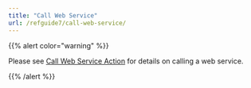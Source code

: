 ```yaml
---
title: "Call Web Service"
url: /refguide7/call-web-service/
---
```


{{% alert color="warning" %}}

Please see [Call Web Service Action](/refguide7/call-web-service-action/) for details on calling a web service.

{{% /alert %}}
